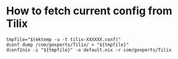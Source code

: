 # How to fetch current config from Tilix

```
tmpfile="$(mktemp -u -t tilix-XXXXXX.conf)"
dconf dump /com/gexperts/Tilix/ > "${tmpfile}"
dconf2nix -i "${tmpfile}" -o default.nix -r com/gexperts/Tilix
```

